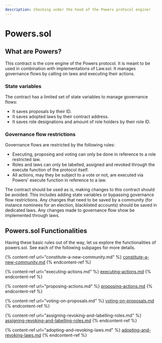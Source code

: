 ```yaml
---
description: Checking under the hood of the Powers protocol engine!
---
```


# Powers.sol

## What are Powers?&#x20;

This contract is the core engine of the Powers protocol. It is meant to be used in combination with implementations of Law.sol. It manages governance flows by calling on laws and executing their actions.

### State variables

The contract has a limited set of state variables to manage governance flows:&#x20;

* It saves proposals by their ID.&#x20;
* It saves adopted laws by their contract address.
* It saves role designations and amount of role holders by their role ID.&#x20;

### Governance flow restrictions

Governance flows are restricted by the following rules:&#x20;

* Executing, proposing and voting can only be done in reference to a role restricted law.
* Roles and laws can only be labelled, assigned and revoked through the execute function of the protocol itself.
* All actions, may they be subject to a vote or not, are executed via Powers' execute function in reference to a law.

The contract should be used as is, making changes to this contract should be avoided. This includes adding state variables or bypassing governance flow restrictions.  Any changes that need to be saved by a community (for instance nominees for an election, blacklisted accounts) should be saved in dedicated laws. Any changes made to governance flow show be implemented through laws.

## Powers.sol Functionalities

Having these basic rules out of the way, let us explore the functionalities of powers.sol. See each of the following subpages for more details.&#x20;

{% content-ref url="constitute-a-new-community.md" %}
[constitute-a-new-community.md](constitute-a-new-community.md)
{% endcontent-ref %}

{% content-ref url="executing-actions.md" %}
[executing-actions.md](executing-actions.md)
{% endcontent-ref %}

{% content-ref url="proposing-actions.md" %}
[proposing-actions.md](proposing-actions.md)
{% endcontent-ref %}

{% content-ref url="voting-on-proposals.md" %}
[voting-on-proposals.md](voting-on-proposals.md)
{% endcontent-ref %}

{% content-ref url="assigning-revoking-and-labelling-roles.md" %}
[assigning-revoking-and-labelling-roles.md](assigning-revoking-and-labelling-roles.md)
{% endcontent-ref %}

{% content-ref url="adopting-and-revoking-laws.md" %}
[adopting-and-revoking-laws.md](adopting-and-revoking-laws.md)
{% endcontent-ref %}
